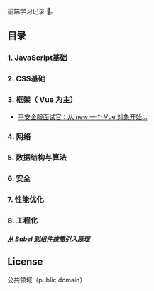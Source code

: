 <!--
 * @Descripttion:
 * @Author: yanxu gong
 * @Date: 2020-03-11 15:23:44
 * @LastEditors: yanxu gong
 * @LastEditTime: 2020-03-19 19:58:52
 -->

前端学习记录 📝。

## 目录

### 1. JavaScript基础

### 2. CSS基础

### 3. 框架（ Vue 为主）

 * [平安金服面试官：从 new 一个 Vue 对象开始...](https://github.com/gyx-github/Front-end-development/issues/1)

### 4. 网络

### 5. 数据结构与算法

### 6. 安全

### 7. 性能优化

### 8. 工程化

 ##### [从 Babel 到组件按需引入原理](https://github.com/gyx-github/Front-end-development/issues/2)

## License

公共领域（public domain）
